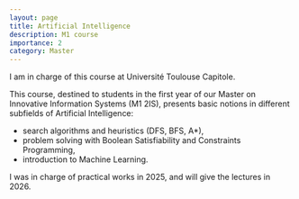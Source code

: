 ```yaml
---
layout: page
title: Artificial Intelligence
description: M1 course
importance: 2
category: Master
---
```


I am in charge of this course at Université Toulouse Capitole.

This course, destined to students in the first year of our Master on Innovative Information Systems (M1 2IS), presents basic notions in different subfields of Artificial Intelligence:
- search algorithms and heuristics (DFS, BFS, A*),
- problem solving with Boolean Satisfiability and Constraints Programming,
- introduction to Machine Learning.

I was in charge of practical works in 2025, and will give the lectures in 2026.
